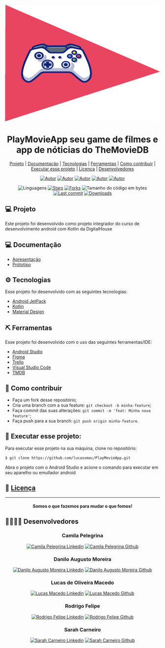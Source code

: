 <div align="center">

![github](assets/logo.png "playmovieapp")
</div>

<div align="center">

# PlayMovieApp seu game de filmes e app de nóticias do TheMovieDB

</div>
<div align="center">

  [Projeto](#-projeto) | 
  [Documentação](#-documentação) |
  [Tecnologias](#-tecnologias) |
  [Ferramentas](#-ferramentas) | 
  [Como contribuir](#-como-contribuir) | 
  [Executar esse projeto](#-executar-esse-projeto) | 
  [Licença](#-licença) |
  [Desenvolvedores](#-desenvolvedores)
  
</div>

<div align="center">
  <div align="center">

  [![Autor](https://img.shields.io/badge/Dev-Camila%20Pelegrina-e94560?style=flat)](https://github.com/CamilaPelegrina)
  [![Autor](https://img.shields.io/badge/Dev-Danilo%20Moreira-495464?style=flat)](https://github.com/damorei)
  [![Autor](https://img.shields.io/badge/Dev-Lucas%20Macedo-bbbfca?style=flat)](https://github.com/lucasomac)
  [![Autor](https://img.shields.io/badge/Dev-Rodrigo%20Felipe-0f3460?style=flat)](https://github.com/rodrigofelipejr)
  [![Autor](https://img.shields.io/badge/Dev-Sarah%20Carneiro-16213e?style=flat)](https://github.com/carneirosarah)

  </div>

![Linguagens](https://img.shields.io/github/languages/count/lucasomac/PlayMovieApp?color=e94560&style=flat)
[![Stars](https://img.shields.io/github/stars/lucasomac/PlayMovieApp?color=e94560&style=flat)](https://github.com/lucasomac/PlayMovieApp/stargazers)
[![Forks](https://img.shields.io/github/forks/lucasomac/PlayMovieApp?color=e94560&style=flat)](https://github.com/lucasomac/PlayMovieApp/network/members)
![Tamanho do código em bytes](https://img.shields.io/github/repo-size/lucasomac/PlayMovieApp?color=e94560&style=flat)
[![Last commit](https://img.shields.io/github/last-commit/lucasomac/PlayMovieApp?color=e94560&style=flat)](https://github.com/lucasomac/PlayMovieApp/commits/master)
[![Downloads](https://img.shields.io/github/downloads/lucasomac/PlayMovieApp/total?color=e94560&style=flat)](https://github.com/lucasomac/PlayMovieApp/releases)

</div>

## 💻 Projeto

Este projeto foi desenvolvido como projeto integrador do curso de desenvolvimento android com Kotlin da DigitalHouse

## 💻 Documentação

- [Apresentação](https://docs.google.com/presentation/d/12skm9T2eNTby1dKB7FqCv7YawLaHy6m2sNlkOoOM5CE/edit)
- [Prótotipo](https://figma.com/file/ltP3zXnZzUlbFAo7909nuZ/PlayMovie)

## ⚙ Tecnologias

Esse projeto foi desenvolvido com as seguintes tecnologias:

- [Android JetPack](https://developer.android.com/jetpack)
- [Kotlin](https://kotlinlang.org/)
- [Material Design](https://material.io/)

## ⛏ Ferramentas

Esse projeto foi desenvolvido com o uso das seguintes ferramentas/IDE:

- [Android Studio](https://developer.android.com/studio)
- [Figma](https://www.figma.com/)
- [Trello](https://trello.com/)
- [Visual Studio Code](https://code.visualstudio.com/)
- [TMDB](https://www.themoviedb.org/)

## 🤔 Como contribuir

- Faça um fork desse repositório;
- Cria uma branch com a sua feature: `git checkout -b minha-feature`;
- Faça commit das suas alterações: `git commit -m 'feat: Minha nova feature'`;
- Faça push para a sua branch: `git push origin minha-feature`.


## 🏁 Executar esse projeto:

Para executar esse projeto na sua máquina,
clone no repositório:

```bash
$ git clone https://github.com/lucasomac/PlayMovieApp.git
```
Abra o projeto com o Android Studio e acione o comando para executar em seu aparelho ou emullador android

## 📜 [Licença](/LICENSE.md)

---

<div align="center"> 

#### Somos o que fazemos para mudar o que fomos!

</div>

## 👨‍💻👩‍💻 Desenvolvedores

<div align="center">

### **Camila Pelegrina**
<!--***[Camila Pelegrina](https://github.com/CamilaPelegrina "Camila Pelegrina")***-->
</div>
<div align="center">

[![Camila Pelegrina Linkedin](https://img.shields.io/badge/LinkedIn-CamilaPelegrina-blue?logo=linkedin "linkedin")](https://www.linkedin.com/in/CamilaPelegrina)
[![Camila Pelegrina Github](https://img.shields.io/badge/GitHub-CamilaPelegrina-lightgrey?logo=github "github")](https://github.com/CamilaPelegrina)
</div>

<div align="center">

### **Danilo Augusto Moreira**
</div>
<div align="center">

[![Danilo Augusto Moreira Linkedin](https://img.shields.io/badge/LinkedIn-damorei-blue?logo=linkedin "linkedin")](https://www.linkedin.com/in/damorei)
[![Danilo Augusto Moreira Github](https://img.shields.io/badge/GitHub-damorei-lightgrey?logo=github "github")](https://github.com/damorei)
</div>
<div align="center">

### **Lucas de Oliveira Macedo**
<!--***[Lucas de Oliveira Macedo](https://github.com/lucasomac "Lucas de Oliveira Macedo")***-->
</div>
<div align="center">

[![Lucas Macedo Linkedin](https://img.shields.io/badge/LinkedIn-lucasomac-blue?logo=linkedin "linkedin")](https://www.linkedin.com/in/lucasomac)
[![Lucas Macedo Github](https://img.shields.io/badge/GitHub-lucasomac-lightgrey?logo=github "github")](https://github.com/lucasomac)
</div>
<div align="center"> 

### **Rodrigo Felipe**
<!--***[Rodrigo Felipe](https://github.com/rodrigofelipejr "Rodrigo Felipe")***-->
</div>
<div align="center">

[![Rodrigo Felipe Linkedin](https://img.shields.io/badge/LinkedIn-rodrigofelipejr-blue?logo=linkedin "linkedin")](https://www.linkedin.com/in/rodrigofelipejr)
[![Rodrigo Felipe Github](https://img.shields.io/badge/GitHub-rodrigofelipejr-lightgrey?logo=github "github")](https://github.com/rodrigofelipejr)
</div>
<div align="center">

### **Sarah Carneiro**
<!--***[Sarah Carneiro](https://github.com/carneirosarah "Sarah Carneiro")***-->
</div>
<div align="center">

[![Sarah Carneiro Linkedin](https://img.shields.io/badge/LinkedIn-carneirosarah-blue?logo=linkedin "linkedin")](https://www.linkedin.com/in/carneirosarah)
[![Sarah Carneiro Github](https://img.shields.io/badge/GitHub-carneirosarah-lightgrey?logo=github "github")](https://github.com/carneirosarah)
</div>